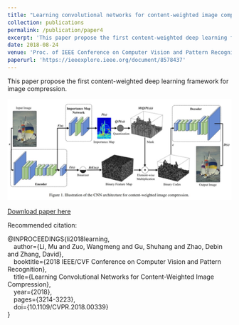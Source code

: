 ```yaml
---
title: "Learning convolutional networks for content-weighted image compression"
collection: publications
permalink: /publication/paper4
excerpt: 'This paper propose the first content-weighted deep learning framework for image compression.'
date: 2018-08-24
venue: 'Proc. of IEEE Conference on Computer Vision and Pattern Recognition (CVPR)'
paperurl: 'https://ieeexplore.ieee.org/document/8578437'
---
```

This paper propose the first content-weighted deep learning framework for image compression.

![Demo](/_publications/paper4.jpg)

[Download paper here](https://ieeexplore.ieee.org/document/8578437)

Recommended citation: 

@INPROCEEDINGS{li2018learning,  
&emsp;author={Li, Mu and Zuo, Wangmeng and Gu, Shuhang and Zhao, Debin and Zhang, David},  
&emsp;booktitle={2018 IEEE/CVF Conference on Computer Vision and Pattern Recognition},   
&emsp;title={Learning Convolutional Networks for Content-Weighted Image Compression},   
&emsp;year={2018},  
&emsp;pages={3214-3223},  
&emsp;doi={10.1109/CVPR.2018.00339}  
}
